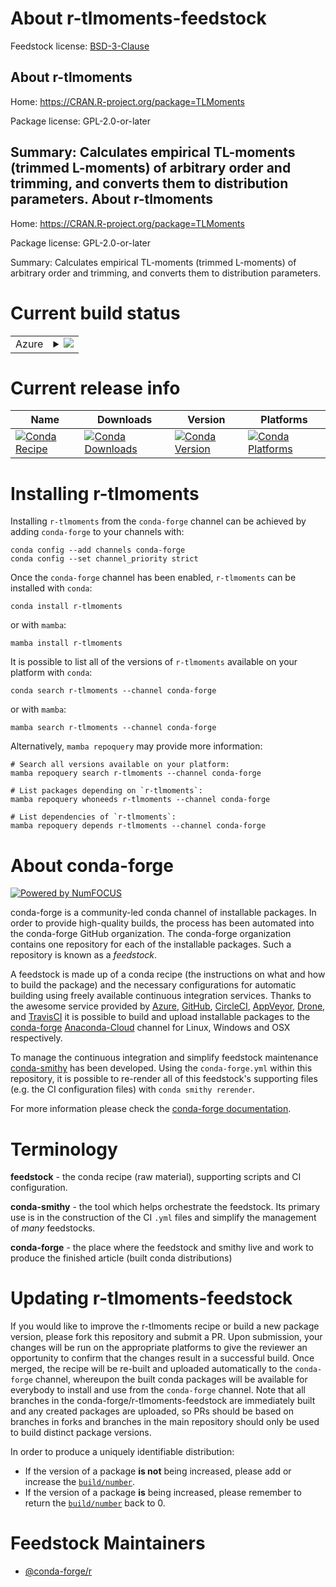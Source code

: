 About r-tlmoments-feedstock
===========================

Feedstock license: [BSD-3-Clause](https://github.com/conda-forge/r-tlmoments-feedstock/blob/main/LICENSE.txt)

About r-tlmoments
-----------------

Home: https://CRAN.R-project.org/package=TLMoments

Package license: GPL-2.0-or-later

Summary: Calculates empirical TL-moments (trimmed L-moments) of arbitrary order and trimming, and converts them to distribution parameters.
About r-tlmoments
-----------------

Home: https://CRAN.R-project.org/package=TLMoments

Package license: GPL-2.0-or-later

Summary: Calculates empirical TL-moments (trimmed L-moments) of arbitrary order and trimming, and converts them to distribution parameters.

Current build status
====================


<table>
    
  <tr>
    <td>Azure</td>
    <td>
      <details>
        <summary>
          <a href="https://dev.azure.com/conda-forge/feedstock-builds/_build/latest?definitionId=18502&branchName=main">
            <img src="https://dev.azure.com/conda-forge/feedstock-builds/_apis/build/status/r-tlmoments-feedstock?branchName=main">
          </a>
        </summary>
        <table>
          <thead><tr><th>Variant</th><th>Status</th></tr></thead>
          <tbody><tr>
              <td>linux_64_r_base4.2</td>
              <td>
                <a href="https://dev.azure.com/conda-forge/feedstock-builds/_build/latest?definitionId=18502&branchName=main">
                  <img src="https://dev.azure.com/conda-forge/feedstock-builds/_apis/build/status/r-tlmoments-feedstock?branchName=main&jobName=linux&configuration=linux%20linux_64_r_base4.2" alt="variant">
                </a>
              </td>
            </tr><tr>
              <td>linux_64_r_base4.3</td>
              <td>
                <a href="https://dev.azure.com/conda-forge/feedstock-builds/_build/latest?definitionId=18502&branchName=main">
                  <img src="https://dev.azure.com/conda-forge/feedstock-builds/_apis/build/status/r-tlmoments-feedstock?branchName=main&jobName=linux&configuration=linux%20linux_64_r_base4.3" alt="variant">
                </a>
              </td>
            </tr><tr>
              <td>osx_64_r_base4.2</td>
              <td>
                <a href="https://dev.azure.com/conda-forge/feedstock-builds/_build/latest?definitionId=18502&branchName=main">
                  <img src="https://dev.azure.com/conda-forge/feedstock-builds/_apis/build/status/r-tlmoments-feedstock?branchName=main&jobName=osx&configuration=osx%20osx_64_r_base4.2" alt="variant">
                </a>
              </td>
            </tr><tr>
              <td>osx_64_r_base4.3</td>
              <td>
                <a href="https://dev.azure.com/conda-forge/feedstock-builds/_build/latest?definitionId=18502&branchName=main">
                  <img src="https://dev.azure.com/conda-forge/feedstock-builds/_apis/build/status/r-tlmoments-feedstock?branchName=main&jobName=osx&configuration=osx%20osx_64_r_base4.3" alt="variant">
                </a>
              </td>
            </tr><tr>
              <td>win_64</td>
              <td>
                <a href="https://dev.azure.com/conda-forge/feedstock-builds/_build/latest?definitionId=18502&branchName=main">
                  <img src="https://dev.azure.com/conda-forge/feedstock-builds/_apis/build/status/r-tlmoments-feedstock?branchName=main&jobName=win&configuration=win%20win_64_" alt="variant">
                </a>
              </td>
            </tr>
          </tbody>
        </table>
      </details>
    </td>
  </tr>
</table>

Current release info
====================

| Name | Downloads | Version | Platforms |
| --- | --- | --- | --- |
| [![Conda Recipe](https://img.shields.io/badge/recipe-r--tlmoments-green.svg)](https://anaconda.org/conda-forge/r-tlmoments) | [![Conda Downloads](https://img.shields.io/conda/dn/conda-forge/r-tlmoments.svg)](https://anaconda.org/conda-forge/r-tlmoments) | [![Conda Version](https://img.shields.io/conda/vn/conda-forge/r-tlmoments.svg)](https://anaconda.org/conda-forge/r-tlmoments) | [![Conda Platforms](https://img.shields.io/conda/pn/conda-forge/r-tlmoments.svg)](https://anaconda.org/conda-forge/r-tlmoments) |

Installing r-tlmoments
======================

Installing `r-tlmoments` from the `conda-forge` channel can be achieved by adding `conda-forge` to your channels with:

```
conda config --add channels conda-forge
conda config --set channel_priority strict
```

Once the `conda-forge` channel has been enabled, `r-tlmoments` can be installed with `conda`:

```
conda install r-tlmoments
```

or with `mamba`:

```
mamba install r-tlmoments
```

It is possible to list all of the versions of `r-tlmoments` available on your platform with `conda`:

```
conda search r-tlmoments --channel conda-forge
```

or with `mamba`:

```
mamba search r-tlmoments --channel conda-forge
```

Alternatively, `mamba repoquery` may provide more information:

```
# Search all versions available on your platform:
mamba repoquery search r-tlmoments --channel conda-forge

# List packages depending on `r-tlmoments`:
mamba repoquery whoneeds r-tlmoments --channel conda-forge

# List dependencies of `r-tlmoments`:
mamba repoquery depends r-tlmoments --channel conda-forge
```


About conda-forge
=================

[![Powered by
NumFOCUS](https://img.shields.io/badge/powered%20by-NumFOCUS-orange.svg?style=flat&colorA=E1523D&colorB=007D8A)](https://numfocus.org)

conda-forge is a community-led conda channel of installable packages.
In order to provide high-quality builds, the process has been automated into the
conda-forge GitHub organization. The conda-forge organization contains one repository
for each of the installable packages. Such a repository is known as a *feedstock*.

A feedstock is made up of a conda recipe (the instructions on what and how to build
the package) and the necessary configurations for automatic building using freely
available continuous integration services. Thanks to the awesome service provided by
[Azure](https://azure.microsoft.com/en-us/services/devops/), [GitHub](https://github.com/),
[CircleCI](https://circleci.com/), [AppVeyor](https://www.appveyor.com/),
[Drone](https://cloud.drone.io/welcome), and [TravisCI](https://travis-ci.com/)
it is possible to build and upload installable packages to the
[conda-forge](https://anaconda.org/conda-forge) [Anaconda-Cloud](https://anaconda.org/)
channel for Linux, Windows and OSX respectively.

To manage the continuous integration and simplify feedstock maintenance
[conda-smithy](https://github.com/conda-forge/conda-smithy) has been developed.
Using the ``conda-forge.yml`` within this repository, it is possible to re-render all of
this feedstock's supporting files (e.g. the CI configuration files) with ``conda smithy rerender``.

For more information please check the [conda-forge documentation](https://conda-forge.org/docs/).

Terminology
===========

**feedstock** - the conda recipe (raw material), supporting scripts and CI configuration.

**conda-smithy** - the tool which helps orchestrate the feedstock.
                   Its primary use is in the construction of the CI ``.yml`` files
                   and simplify the management of *many* feedstocks.

**conda-forge** - the place where the feedstock and smithy live and work to
                  produce the finished article (built conda distributions)


Updating r-tlmoments-feedstock
==============================

If you would like to improve the r-tlmoments recipe or build a new
package version, please fork this repository and submit a PR. Upon submission,
your changes will be run on the appropriate platforms to give the reviewer an
opportunity to confirm that the changes result in a successful build. Once
merged, the recipe will be re-built and uploaded automatically to the
`conda-forge` channel, whereupon the built conda packages will be available for
everybody to install and use from the `conda-forge` channel.
Note that all branches in the conda-forge/r-tlmoments-feedstock are
immediately built and any created packages are uploaded, so PRs should be based
on branches in forks and branches in the main repository should only be used to
build distinct package versions.

In order to produce a uniquely identifiable distribution:
 * If the version of a package **is not** being increased, please add or increase
   the [``build/number``](https://docs.conda.io/projects/conda-build/en/latest/resources/define-metadata.html#build-number-and-string).
 * If the version of a package **is** being increased, please remember to return
   the [``build/number``](https://docs.conda.io/projects/conda-build/en/latest/resources/define-metadata.html#build-number-and-string)
   back to 0.

Feedstock Maintainers
=====================

* [@conda-forge/r](https://github.com/conda-forge/r/)

